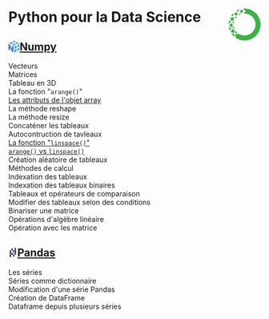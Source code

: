 # **Python pour la Data Science**<a href="../"><img align="right" src="../assets/Anaconda.svg" alt="Anaconda" height="64px"></a>
## **[Numpy](learningNumpy/)** <a href="learningNumpy"><img align="left" src="../assets/numpy.svg" alt="Numpy" height="24px"></a>
Vecteurs  
Matrices  
Tableau en 3D  
La fonction "`arange()`"  
[Les attributs de l'objet array](learningNumpy/arrayAttribut)  
La méthode reshape  
La méthode resize  
Concaténer les tableaux  
Autocontruction de tavleaux  
[La fonction "`linspace()`"](learningNumpy/linspaceFunction)  
[`arange()` vs `linspace()`](learningNumpy/linspaceVsArange)  
Création aléatoire de tableaux  
Méthodes de calcul  
Indexation des tableaux  
Indexation des tableaux binaires  
Tableaux et opérateurs de comparaison  
Modifier des tableaux selon des conditions  
Binariser une matrice  
Opérations d'algèbre linéaire  
Opération avec les matrice
## **[Pandas](learnPandas/)** <a href="learningPandas"><img align="left" src="../assets/Pandas_mark.svg" alt="Pandas" height="24px"></a>
Les séries  
Séries comme dictionnaire  
Modification d'une série Pandas  
Création de DataFrame  
Dataframe depuis plusieurs séries  